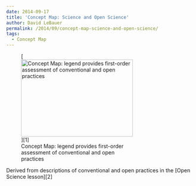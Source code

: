 ```yaml
---
date: 2014-09-17
title: 'Concept Map: Science and Open Science'
author: David LeBauer
permalink: /2014/09/concept-map-science-and-open-science/
tags:
  - Concept Map
---
```

<figure id="attachment_8804" style="width: 300px;" class="wp-caption alignnone">[<img class="size-medium wp-image-8804" alt="Concept Map: legend provides first-order assessment of conventional and open practices" src="http://teaching.software-carpentry.org/wp-content/uploads/2014/09/concept_map-e1410999486740-300x207.png" width="300" height="207" />][1]<figcaption class="wp-caption-text">Concept Map: legend provides first-order assessment of conventional and open practices</figcaption></figure> 
Derived from descriptions of conventional and open practices in the [Open Science lesson][2]

 [1]: http://teaching.software-carpentry.org/wp-content/uploads/2014/09/concept_map-e1410999486740.png
 [2]: http://software-carpentry.org/v5/novice/git/04-open.html
